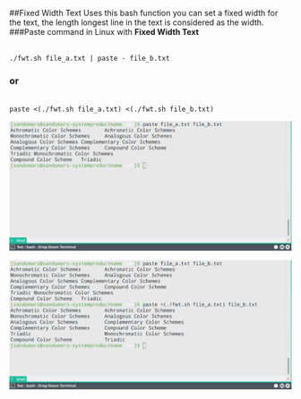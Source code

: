 ##Fixed Width Text
Uses this bash function you can set a fixed width for the text,
the length longest line in the text is considered as the width.
###Paste command in Linux with  **Fixed Width Text**
```

./fwt.sh file_a.txt | paste - file_b.txt

```
### or
```

paste <(./fwt.sh file_a.txt) <(./fwt.sh file_b.txt)

```

![](./screenshots/paste0.png) 

![](./screenshots/paste1.png) 

